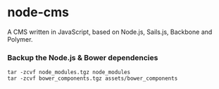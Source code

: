 node-cms
========

A CMS written in JavaScript, based on Node.js, Sails.js, Backbone and Polymer.


### Backup the Node.js & Bower dependencies

```
tar -zcvf node_modules.tgz node_modules
tar -zcvf bower_components.tgz assets/bower_components
```
